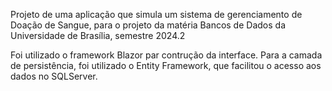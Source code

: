 Projeto de uma aplicação que simula um sistema de gerenciamento de Doação de Sangue, para o projeto da matéria Bancos de Dados da Universidade de Brasília, semestre 2024.2

Foi utilizado o framework Blazor par contrução da interface. Para a camada de persistência, foi utilizado o Entity Framework, que facilitou o acesso aos dados no SQLServer.
